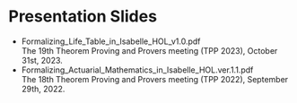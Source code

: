 # Presentation Slides
- Formalizing_Life_Table_in_Isabelle_HOL_v1.0.pdf  
  The 19th Theorem Proving and Provers meeting (TPP 2023), October 31st, 2023.
- Formalizing_Actuarial_Mathematics_in_Isabelle_HOL.ver.1.1.pdf  
  The 18th Theorem Proving and Provers meeting (TPP 2022), September 29th, 2022.

